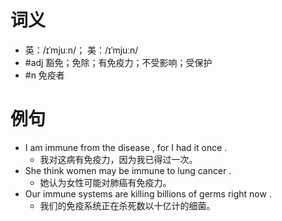 # 词义
- 英：/ɪˈmjuːn/； 美：/ɪˈmjuːn/
- #adj 豁免；免除；有免疫力；不受影响；受保护
- #n 免疫者
# 例句
- I am immune from the disease , for I had it once .
	- 我对这病有免疫力，因为我已得过一次。
- She think women may be immune to lung cancer .
	- 她认为女性可能对肺癌有免疫力。
- Our immune systems are killing billions of germs right now .
	- 我们的免疫系统正在杀死数以十亿计的细菌。
